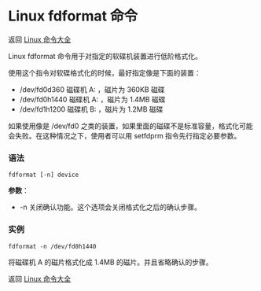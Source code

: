 # Linux fdformat 命令

返回 [Linux 命令大全](https://ahuang007.github.com/Linux-Command)

Linux fdformat 命令用于对指定的软碟机装置进行低阶格式化。

使用这个指令对软碟格式化的时候，最好指定像是下面的装置：

- /dev/fd0d360 磁碟机 A: ，磁片为 360KB 磁碟
- /dev/fd0h1440 磁碟机 A: ，磁片为 1.4MB 磁碟
- /dev/fd1h1200 磁碟机 B: ，磁片为 1.2MB 磁碟

如果使用像是 /dev/fd0 之类的装置，如果里面的磁碟不是标准容量，格式化可能会失败。在这种情况之下，使用者可以用 setfdprm 指令先行指定必要参数。

### 语法

```
fdformat [-n] device
```

**参数**：

- -n 关闭确认功能。这个选项会关闭格式化之后的确认步骤。

### 实例

```
fdformat -n /dev/fd0h1440
```

将磁碟机 A 的磁片格式化成 1.4MB 的磁片。并且省略确认的步骤。

返回 [Linux 命令大全](https://ahuang007.github.com/Linux-Command)